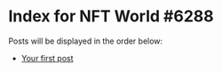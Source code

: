 # Index for NFT World #6288
Posts will be displayed in the order below:

- [Your first post](./001-first.md)

